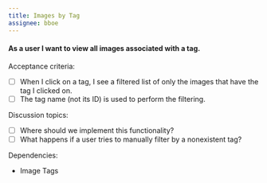 ```yaml
---
title: Images by Tag
assignee: bboe
---
```


#### As a user I want to view all images associated with a tag.

Acceptance criteria:
- [ ] When I click on a tag, I see a filtered list of only the images that have
  the tag I clicked on.
- [ ] The tag name (not its ID) is used to perform the filtering.

Discussion topics:
- [ ] Where should we implement this functionality?
- [ ] What happens if a user tries to manually filter by a nonexistent tag?

Dependencies:
- Image Tags
